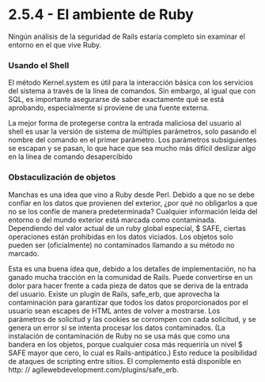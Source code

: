 # 2.5.4 - El ambiente de Ruby

Ningún análisis de la seguridad de Rails estaría completo sin examinar el entorno en el que vive Ruby.

### Usando el Shell

El método Kernel.system es útil para la interacción básica con los servicios del sistema a través de la línea de comandos. Sin embargo, al igual que con SQL, es importante asegurarse de saber exactamente qué se está aprobando, especialmente si proviene de una fuente externa.

La mejor forma de protegerse contra la entrada maliciosa del usuario al shell es usar la versión de sistema de múltiples parámetros, solo pasando el nombre del comando en el primer parámetro. Los parámetros subsiguientes se escapan y se pasan, lo que hace que sea mucho más difícil deslizar algo en la línea de comando desapercibido

### Obstaculización de objetos

Manchas es una idea que vino a Ruby desde Perl. Debido a que no se debe confiar en los datos que provienen del exterior, ¿por qué no obligarlos a que no se los confíe de manera predeterminada? Cualquier información leída del entorno o del mundo exterior está marcada como contaminada. Dependiendo del valor actual de un ruby ​​global especial, $ SAFE, ciertas operaciones están prohibidas en los datos viciados. Los objetos solo pueden ser \(oficialmente\) no contaminados llamando a su método no marcado.

Esta es una buena idea que, debido a los detalles de implementación, no ha ganado mucha tracción en la comunidad de Rails. Puede convertirse en un dolor para hacer frente a cada pieza de datos que se deriva de la entrada del usuario. Existe un plugin de Rails, safe\_erb, que aprovecha la contaminación para garantizar que todos los datos proporcionados por el usuario sean escapes de HTML antes de volver a mostrarse. Los parámetros de solicitud y las cookies se corrompen con cada solicitud, y se genera un error si se intenta procesar los datos contaminados. \(La instalación de contaminación de Ruby no se usa más que como una bandera en los objetos, porque cualquier cosa más requeriría un nivel $ SAFE mayor que cero, lo cual es Rails-antipático.\) Esto reduce la posibilidad de ataques de scripting entre sitios. El complemento está disponible en http: // agilewebdevelopment.com/plugins/safe\_erb.



